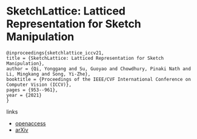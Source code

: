 # SketchLattice: Latticed Representation for Sketch Manipulation

```
@inproceedings{sketchlattice_iccv21,
title = {SketchLattice: Latticed Representation for Sketch Manipulation},
author = {Qi, Yonggang and Su, Guoyao and Chowdhury, Pinaki Nath and Li, Mingkang and Song, Yi-Zhe},
booktitle = {Proceedings of the IEEE/CVF International Conference on Computer Vision (ICCV)},
pages = {953--961},
year = {2021}
}
```

links
- [openaccess](http://openaccess.thecvf.com//content/ICCV2021/html/Qi_SketchLattice_Latticed_Representation_for_Sketch_Manipulation_ICCV_2021_paper.html)
- [arXiv](https://arxiv.org/abs/2108.11636)
